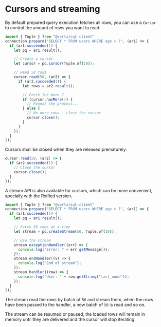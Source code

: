 # Cursors and streaming

By default prepared query execution fetches all rows, you can use a
`Cursor` to control the amount of rows you want to read:

``` js
import { Tuple } from "@vertx/sql-client"
connection.prepare("SELECT * FROM users WHERE age > ?", (ar1) => {
  if (ar1.succeeded()) {
    let pq = ar1.result();

    // Create a cursor
    let cursor = pq.cursor(Tuple.of(18));

    // Read 50 rows
    cursor.read(50, (ar2) => {
      if (ar2.succeeded()) {
        let rows = ar2.result();

        // Check for more ?
        if (cursor.hasMore()) {
          // Repeat the process...
        } else {
          // No more rows - close the cursor
          cursor.close();
        }
      }
    });
  }
});
```

Cursors shall be closed when they are released prematurely:

``` js
cursor.read(50, (ar2) => {
  if (ar2.succeeded()) {
    // Close the cursor
    cursor.close();
  }
});
```

A stream API is also available for cursors, which can be more
convenient, specially with the Rxified version.

``` js
import { Tuple } from "@vertx/sql-client"
connection.prepare("SELECT * FROM users WHERE age > ?", (ar1) => {
  if (ar1.succeeded()) {
    let pq = ar1.result();

    // Fetch 50 rows at a time
    let stream = pq.createStream(50, Tuple.of(18));

    // Use the stream
    stream.exceptionHandler((err) => {
      console.log("Error: " + err.getMessage());
    });
    stream.endHandler((v) => {
      console.log("End of stream");
    });
    stream.handler((row) => {
      console.log("User: " + row.getString("last_name"));
    });
  }
});
```

The stream read the rows by batch of `50` and stream them, when the rows
have been passed to the handler, a new batch of `50` is read and so on.

The stream can be resumed or paused, the loaded rows will remain in
memory until they are delivered and the cursor will stop iterating.
